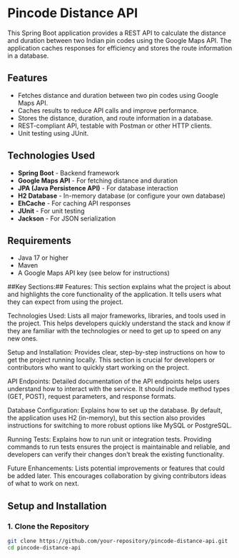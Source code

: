 # Pincode Distance API

This Spring Boot application provides a REST API to calculate the distance and duration between two Indian pin codes using the Google Maps API. The application caches responses for efficiency and stores the route information in a database.

## Features

- Fetches distance and duration between two pin codes using Google Maps API.
- Caches results to reduce API calls and improve performance.
- Stores the distance, duration, and route information in a database.
- REST-compliant API, testable with Postman or other HTTP clients.
- Unit testing using JUnit.

## Technologies Used

- **Spring Boot** - Backend framework
- **Google Maps API** - For fetching distance and duration
- **JPA (Java Persistence API)** - For database interaction
- **H2 Database** - In-memory database (or configure your own database)
- **EhCache** - For caching API responses
- **JUnit** - For unit testing
- **Jackson** - For JSON serialization

## Requirements

- Java 17 or higher
- Maven
- A Google Maps API key (see below for instructions)

##Key Sections:## 
Features:  This section explains what the project is about and highlights the core functionality of the application. It tells users what they can expect from using the project.

Technologies Used: Lists all major frameworks, libraries, and tools used in the project. This helps developers quickly understand the stack and know if they are familiar with the technologies or need to get up to speed on any new ones.

Setup and Installation: Provides clear, step-by-step instructions on how to get the project running locally. This section is crucial for developers or contributors who want to quickly start working on the project.

API Endpoints: Detailed documentation of the API endpoints helps users understand how to interact with the service. It should include method types (GET, POST), request parameters, and response formats.

Database Configuration: Explains how to set up the database. By default, the application uses H2 (in-memory), but this section also provides instructions for switching to more robust options like MySQL or PostgreSQL.

Running Tests: Explains how to run unit or integration tests. Providing commands to run tests ensures the project is maintainable and reliable, and developers can verify their changes don't break the existing functionality.

Future Enhancements: Lists potential improvements or features that could be added later. This encourages collaboration by giving contributors ideas of what to work on next.

## Setup and Installation

### 1. Clone the Repository
```bash
git clone https://github.com/your-repository/pincode-distance-api.git
cd pincode-distance-api
